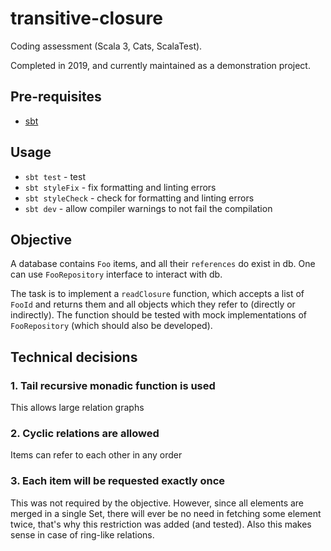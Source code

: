 # transitive-closure

Coding assessment (Scala 3, Cats, ScalaTest).

Completed in 2019, and currently maintained as a demonstration project.

## Pre-requisites

- [sbt](https://www.scala-sbt.org/)

## Usage

- `sbt test` - test
- `sbt styleFix` - fix formatting and linting errors
- `sbt styleCheck` - check for formatting and linting errors
- `sbt dev` - allow compiler warnings to not fail the compilation

## Objective

A database contains `Foo` items, and all their `references` do exist in db. One can use `FooRepository` interface to interact with db.

The task is to implement a `readClosure` function, which accepts a list of `FooId` and returns them and all objects which they refer to (directly or indirectly). The function should be tested with mock implementations of `FooRepository` (which should also be developed).
 

## Technical decisions

### 1. Tail recursive monadic function is used

This allows large relation graphs

### 2. Cyclic relations are allowed

Items can refer to each other in any order

### 3. Each item will be requested exactly once

This was not required by the objective. However, since all elements are merged in a single Set, there will ever be no need in fetching some element twice, that's why this restriction was added (and tested). Also this makes sense in case of ring-like relations.
